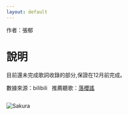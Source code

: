```yaml
---
layout: default
---
```

作者：張郁

# [](#header-1)說明

目前還未完成歌詞收錄的部分,保證在12月前完成。

數據來源：bilibili  
推薦聽歌：[落櫻謠](http://www.bilibili.com/video/av737993/?from=search&seid=17465627870555694211)

## [](#header-2)
![Sakura](blob:https://imgur.com/9b663f76-7d51-4dc5-abe7-42f18941bcf9)
